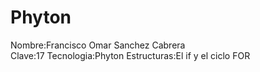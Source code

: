 # Phyton
Nombre:Francisco Omar Sanchez Cabrera <br>
Clave:17
Tecnologia:Phyton
Estructuras:El if y el ciclo FOR
